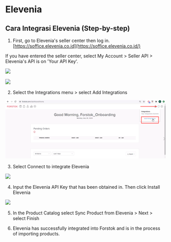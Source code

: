 # Elevenia

## Cara Integrasi Elevenia \(Step-by-step\)

1. First, go to Elevenia's seller center then log in. [https://soffice.elevenia.co.id](https://soffice.elevenia.co.id/)  
  
If you have entered the seller center, select My Account &gt; Seller API &gt; Elevenia's API is on 'Your API Key'.

![](https://s3.amazonaws.com/cdn.freshdesk.com/data/helpdesk/attachments/production/48083389644/original/HzzvI4MG0qp49n0MqefCSEywQcb4dU2RvQ.png?1611657590)

![](https://s3.amazonaws.com/cdn.freshdesk.com/data/helpdesk/attachments/production/48083390696/original/94MIKd8EsHl_9pI_4gAMHIXnwudaW1PIRQ.png?1611657827)

2. Select the Integrations menu &gt; select Add Integrations

![](../../.gitbook/assets/image%20%28142%29.png)

3.  Select Connect to integrate Elevenia

![](https://s3.amazonaws.com/cdn.freshdesk.com/data/helpdesk/attachments/production/48083388901/original/jOolF0PgVZ0eM7PdAIEpJt7ZjGYSANUtdA.png?1611657405)

4. Input the Elevenia API Key that has been obtained in. Then click Install Elevenia

![](https://s3.amazonaws.com/cdn.freshdesk.com/data/helpdesk/attachments/production/48062606507/original/J4skiqW4naEN3W0jRx2l-y4e7l_4fToqEg.png?1601871452)

5. In the Product Catalog select Sync Product from Elevenia &gt; Next &gt; select Finish

6. Elevenia has successfully integrated into Forstok and is in the process of importing products.

